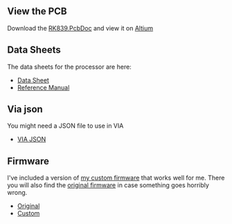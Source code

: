 ## View the PCB

Download the [RK839.PcbDoc](RK839.PcbDoc) and view it on [Altium](https://www.altium365.com/viewer/)

## Data Sheets

The data sheets for the processor are here:

- [Data Sheet](EN_DS1905020_WB32FQ95xC_V01.pdf) 
- [Reference Manual](EN_RM2905025_WB32FQ95xx_V01.pdf)

## Via json

You might need a JSON file to use in VIA

- [VIA JSON](rk_r65_via.json)

## Firmware

I've included a version of [my custom firmware](rk_r65_iamdanielv_iamdanielv.bin) that works well for me. There you will also find the [original firmware](original_rk_r65_firmware.hex) in case something goes horribly wrong.

- [Original](original_rk_r65_firmware.hex)
- [Custom](rk_r65_iamdanielv_iamdanielv.bin)
